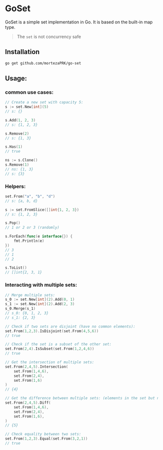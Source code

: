 # GoSet

GoSet is a simple set implementation in Go. It is based on the built-in map type.

> The `set` is not concurrency safe

## Installation

```bash
go get github.com/mortezaPRK/go-set

```

## Usage:

### common use cases:
```go
// Create a new set with capacity 5:
s := set.New[int](5)
// s: {}

s.Add(1, 2, 3)
// s: {1, 2, 3}

s.Remove(2)
// s: {1, 3}

s.Has(1)
// true

ns := s.Clone()
s.Remove(1)
// ns: {1, 3}
// s: {3}
```

### Helpers:

```go
set.From("a", "b", "d")
// s: {a, b, d}

s := set.FromSlice([]int{1, 2, 3})
// s: {1, 2, 3}

s.Pop()
// 1 or 2 or 3 (randomly)

s.ForEach(func(e interface{}) {
    fmt.Println(e)
})
// 3
// 1
// 2

s.ToList()
// []int{2, 3, 1}
```


### Interacting with multiple sets:

```go
// Merge multiple sets:
s_0 := set.New[int](2).Add(0, 1)
s_1 := set.New[int](2).Add(2, 3)
s_0.Merge(s_1)
// s_0: {0, 1, 2, 3}
// s_1: {2, 3}

// Check if two sets are disjoint (have no common elements):
set.From(1,2,3).IsDisjoint(set.From(4,5,6))
// true

// Check if the set is a subset of the other set:
set.From(2,4).IsSubset(set.From(1,2,4,6))
// true

// Get the intersection of multiple sets:
set.From(2,4,5).Intersection(
    set.From(1,4,6), 
    set.From(2,4), 
    set.From(1,6)
)
// {4}

// Get the difference between multiple sets: (elements in the set but not in the others)
set.From(2,4,5).Diff(
    set.From(1,4,6),
    set.From(2,4),
    set.From(1,6),
)
// {5}

// Check equality between two sets:
set.From(1,2,3).Equal(set.From(3,2,1))
// true
```
